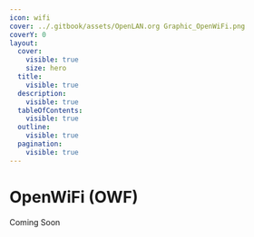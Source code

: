 ```yaml
---
icon: wifi
cover: ../.gitbook/assets/OpenLAN.org Graphic_OpenWiFi.png
coverY: 0
layout:
  cover:
    visible: true
    size: hero
  title:
    visible: true
  description:
    visible: true
  tableOfContents:
    visible: true
  outline:
    visible: true
  pagination:
    visible: true
---
```


# OpenWiFi (OWF)

Coming Soon
